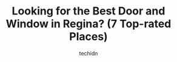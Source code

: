 ---
layout: ampstory
image: https://i0.wp.com/www.auto.or.id/wp-content/uploads/2023/06/humphrey-window-door-store-0-regina-1686325137.png?resize=640,853
author: techidn
featured: false
description: Regina, Saskatchewan, Canada is a haven for Door and Window enthusiasts, boasting an impressive array of 7 top-notch establishments. Whether youre a seasoned connoisseur or simply curious t
title: Looking for the Best Door and Window in Regina? (7 Top-rated Places)
cover:
   title: Looking for the Best Door and Window in Regina? (7 Top-rated Places)
   subtitle: AUTO.OR.ID
   background: https://www.auto.or.id/wp-content/uploads/2023/06/humphrey-window-door-store-0-regina-1686325137.png

pages: 
 - layout: thirds
   top: <h1>#1 Glacier Glass Service Ltd</h1>
   bottom: "<p>Brandon and Taylor were very professional, easy to communicate with and affordable.They came and did 5 properties in less than 2 days. They took the time to even show me </p>"
   background: https://www.auto.or.id/wp-content/uploads/2023/06/humphrey-window-door-store-1-regina-1686325140.jpeg
   backgroundblur: true
 - layout: thirds
   top: <h1>#2 Budget Builders Windows & Doors</h1>
   bottom: "<p>375 Quebec St, Regina, SK S4R 1K5, Canada</p>"
   background: https://www.auto.or.id/wp-content/uploads/2023/06/humphrey-window-door-store-2-regina-1686325140.jpeg
   cta:
      link: https://www.auto.or.id/looking-for-the-best-door-and-window-in-regina-7-top-rated-places/
      text: Looking for the Best Door and Window in Regina? (7 Top-rated Places)
 - layout: thirds
   top: <h1>#3 All Tech Windows</h1>
   bottom: "<p>1651 St John St, Regina, SK S4P 1R6, Canada</p>"
   background: https://images.unsplash.com/photo-1639928187615-feef219500a4?ixlib=rb-4.0.3&ixid=MnwxMjA3fDB8MHxwaG90by1wYWdlfHx8fGVufDB8fHx8&auto=format&fit=crop&w=640&h=853&q=80
   cta:
      link: https://www.auto.or.id/looking-for-the-best-door-and-window-in-regina-7-top-rated-places/
      text: Looking for the Best Door and Window in Regina? (7 Top-rated Places)
 - layout: thirds
   top: <h1>#4 Provincial Window & Door Ltd</h1>
   bottom: "<p>130 Dewdney Ave, Regina, SK S4N 0E5, Canada</p>"
   background: https://images.unsplash.com/photo-1619844175348-a10c44e6f66a?ixlib=rb-4.0.3&ixid=MnwxMjA3fDB8MHxwaG90by1wYWdlfHx8fGVufDB8fHx8&auto=format&fit=crop&w=640&h=853&q=80
   cta:
      link: https://www.auto.or.id/looking-for-the-best-door-and-window-in-regina-7-top-rated-places/
      text: Looking for the Best Door and Window in Regina? (7 Top-rated Places)
 - layout: thirds
   top: <h1>#5 Humphrey Window & Door Store</h1>
   bottom: "<p>375 Quebec St, Regina, SK S4R 1K5, Canada</p>"
   background: https://images.unsplash.com/photo-1626302592989-84fe1c211d7d?ixlib=rb-4.0.3&ixid=MnwxMjA3fDB8MHxwaG90by1wYWdlfHx8fGVufDB8fHx8&auto=format&fit=crop&w=640&h=853&q=80
   cta:
      link: https://www.auto.or.id/looking-for-the-best-door-and-window-in-regina-7-top-rated-places/
      text: Looking for the Best Door and Window in Regina? (7 Top-rated Places)
 - layout: thirds
   top: <h1>#6 Grahams Thermal Windows Ltd</h1>
   bottom: "<p>1340 McIntyre St, Regina, SK S4R 2M8, Canada</p>"
   background: https://images.unsplash.com/photo-1636325780109-2d154603a3a7?ixlib=rb-4.0.3&ixid=MnwxMjA3fDB8MHxwaG90by1wYWdlfHx8fGVufDB8fHx8&auto=format&fit=crop&w=640&h=853&q=80
   cta:
      link: https://www.auto.or.id/looking-for-the-best-door-and-window-in-regina-7-top-rated-places/
      text: Looking for the Best Door and Window in Regina? (7 Top-rated Places)
 - layout: thirds
   top: <h1>#7 Kruse Glass & Aluminum</h1>
   bottom: "<p>2201 E Redbear Ave, Regina, SK S4N 6H9, Canada</p>"
   background: https://images.unsplash.com/photo-1598870113763-84b6f70c0fb3?ixlib=rb-4.0.3&ixid=MnwxMjA3fDB8MHxwaG90by1wYWdlfHx8fGVufDB8fHx8&auto=format&fit=crop&w=640&h=853&q=80
   cta:
      link: https://www.auto.or.id/looking-for-the-best-door-and-window-in-regina-7-top-rated-places/
      text: Looking for the Best Door and Window in Regina? (7 Top-rated Places)
 - layout: thirds
   middle: Continue reading...
   background: https://images.unsplash.com/photo-1607120349427-e3146fe0a68f?ixlib=rb-4.0.3&ixid=MnwxMjA3fDB8MHxwaG90by1wYWdlfHx8fGVufDB8fHx8&auto=format&fit=crop&w=640&h=853&q=80
   cta:
      link: https://www.auto.or.id/looking-for-the-best-door-and-window-in-regina-7-top-rated-places/
      text: Looking for the Best Door and Window in Regina? (7 Top-rated Places)

---